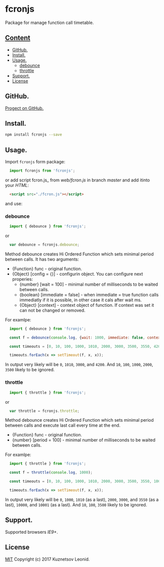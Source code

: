 # fcronjs

Package for manage function call timetable.

## [Content](#user-content-content "Conten")
- [GitHub.](#user-content-github "Link to GitHub repository")
- [Install.](#user-content-install "Install")
- [Usage.](#user-content-usege "Usage")
  - [debounce](#user-content-debounce "debounce")
  - [throttle](#user-content-throttle "throttle")
- [Support.](#user-content-support "Supported brousers")
- [License](#user-content-license "License")

## GitHub.
[Progect on GitHub.](https://github.com/kuznetsovlv/fcronjs "Link to GitHub repository")

## Install.
```bash
npm install fcronjs --save
```

## Usage.
Import `fcronjs` form package:
```javascript
  import fcronjs from 'fcronjs';
```
or add script fcron.js_ from _web/fcron.js_ in branch _master_ and add itinto your _HTML_:

```html
  <script src="./fcron.js"></script>
```

and use:

### debounce
```javascript
  import { debounce } from 'fcronjs';
```

or

```javascript
  var debounce = fcronjs.debounce;
```

Method debounce creates Hi Ordered Function which sets minimal period between calls. It has two arguments:

  * {Function} func - original function.
  * {Object} [config = {}] - configurin object. You can configure next properies: 
    * {number} [wait = 100] - minimal number of milliseconds to be waited between calls.
    * {boolean} [immediate = false] - when immediate = true function calls immediatly if it is possible, in other case it cals after wait ms.
    * {Object} [context] - context object of function. If context was set it can not be changed or removed.

For examlpe:
```javascript
  import { debounce } from 'fcronjs';

  const f = debounce(console.log, {wait: 1000, immediate: false, context: console});

  const timeouts = [0, 10, 100, 1000, 1010, 2000, 3000, 3500, 3550, 4200];

  timeouts.forEach(x => setTimeout(f, x, x));
```

In output very likely will be `0`, `1010`, `3000`, and `4200`. And `10`, `100`, `1000`, `2000`, `3500` likely to be ignored.

### throttle
```javascript
  import { throttle } from 'fcronjs';
```

or

```javascript
  var throttle = fcronjs.throttle;
```

Method debounce creates Hi Ordered Function which sets minimal period between calls and execute last call every time at the end.

* {Function} func - original function.
* {number} [period = 100] - minimal number of milliseconds to be waited between calls.

For examlpe:
```javascript
  import { throttle } from 'fcronjs';

  const f = throttle(console.log, 1000);

  const timeouts = [0, 10, 100, 1000, 1010, 2000, 3000, 3500, 3550, 10000, 10001];

  timeouts.forEach(x => setTimeout(f, x, x));
```

In output very likely will be `0`, `1000`, `1010` (as a last), `2000`, `3000`, and `3550` (as a last), `10000`, and `10001` (as a last). And `10`, `100`, `3500` likely to be ignored.


## Support.
Supported browsers _IE9+_.


## License
[MIT](./LICENSE "MIT") Copyright (c) 2017 Kuznetsov Leonid.